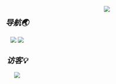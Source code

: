 <!-- 统计图 -->
<div>
  <img align="right" src="https://github-readme-stats.vercel.app/api?username=yyhhkya&show_icons=true&theme=dark&count_private=true">
</div>

<!-- 导航 -->
<h2 align='center'> <i>导航🌏</h2>
<div align=center>
  <a herf="https://isyyo.com"><img src="https://img.shields.io/badge/主页-HiWer-blue"></a>
  <a herf="https://blog.isyyo.com"><img src="https://img.shields.io/badge/博客-Wer%20Blog-brightgreen"></a>
</div>

<!-- 访客 -->
<h2 align='center'> <i>访客💡</h2>
<div align=center><img src="https://profile-counter.glitch.me/yyhhkya/count.svg"></div>


